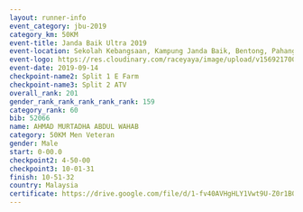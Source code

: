 ```yaml
---
layout: runner-info 
event_category: jbu-2019 
category_km: 50KM 
event-title: Janda Baik Ultra 2019 
event-location: Sekolah Kebangsaan, Kampung Janda Baik, Bentong, Pahang, Malaysia 
event-logo: https://res.cloudinary.com/raceyaya/image/upload/v1569217009/logo/janda-baik_vch1pc.jpg 
event-date: 2019-09-14 
checkpoint-name2: Split 1 E Farm 
checkpoint-name3: Split 2 ATV 
overall_rank: 201
gender_rank_rank_rank_rank_rank: 159
category_rank: 60
bib: 52066
name: AHMAD MURTADHA ABDUL WAHAB
category: 50KM Men Veteran
gender: Male
start: 0-00.0
checkpoint2: 4-50-00
checkpoint3: 10-01-31
finish: 10-51-32
country: Malaysia
certificate: https://drive.google.com/file/d/1-fv40AVHgHLY1Vwt9U-Z0r1B0U7xwayo/view?usp=sharing
---
```

